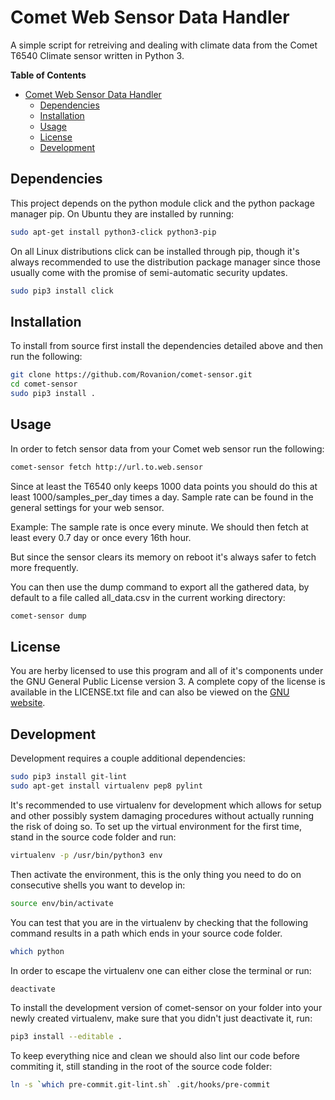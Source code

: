 Comet Web Sensor Data Handler
=============================

A simple script for retreiving and dealing with climate data from the Comet T6540 Climate sensor written in Python 3.

<!-- markdown-toc start - Don't edit this section. Run M-x markdown-toc-generate-toc again -->
**Table of Contents**

- [Comet Web Sensor Data Handler](#comet-web-sensor-data-handler)
    - [Dependencies](#dependencies)
    - [Installation](#installation)
    - [Usage](#usage)
    - [License](#license)
    - [Development](#development)

<!-- markdown-toc end -->



Dependencies
------------

This project depends on the python module click and the python package manager pip. On Ubuntu they are installed by running:

```bash
sudo apt-get install python3-click python3-pip
```

On all Linux distributions click can be installed through pip, though it's always recommended to use the distribution package manager since those usually come with the promise of semi-automatic security updates.

```bash
sudo pip3 install click
```



Installation
------------

To install from source first install the dependencies detailed above and then run the following:

```bash
git clone https://github.com/Rovanion/comet-sensor.git
cd comet-sensor
sudo pip3 install .
```



Usage
-----

In order to fetch sensor data from your Comet web sensor run the following:

```bash
comet-sensor fetch http://url.to.web.sensor
```

Since at least the T6540 only keeps 1000 data points you should do this at least 1000/samples\_per\_day times a day. Sample rate can be found in the general settings for your web sensor.

Example: The sample rate is once every minute. We should then fetch at least every 0.7 day or once every 16th hour.

But since the sensor clears its memory on reboot it's always safer to fetch more frequently.

You can then use the dump command to export all the gathered data, by default to a file called all_data.csv in the current working directory:

```bash
comet-sensor dump
```



License
-------

You are herby licensed to use this program and all of it's components under the GNU General Public License version 3. A complete copy of the license is available in the LICENSE.txt file and can also be viewed on the [GNU website](http://www.gnu.org/licenses/gpl-3.0.html).



Development
-----------

Development requires a couple additional dependencies:

```bash
sudo pip3 install git-lint
sudo apt-get install virtualenv pep8 pylint
```

It's recommended to use virtualenv for development which allows for setup and other possibly system damaging procedures without actually running the risk of doing so. To set up the virtual environment for the first time, stand in the source code folder and run:

```bash
virtualenv -p /usr/bin/python3 env
```

Then activate the environment, this is the only thing you need to do on consecutive shells you want to develop in:

```bash
source env/bin/activate
```

You can test that you are in the virtualenv by checking that the following command results in a path which ends in your source code folder.

```bash
which python
```

In order to escape the virtualenv one can either close the terminal or run:

```bash
deactivate
```
To install the development version of comet-sensor on your folder into your newly created virtualenv, make sure that you didn't just deactivate it, run:

```bash
pip3 install --editable .
```

To keep everything nice and clean we should also lint our code before commiting it, still standing in the root of the source code folder:

```bash
ln -s `which pre-commit.git-lint.sh` .git/hooks/pre-commit
```

